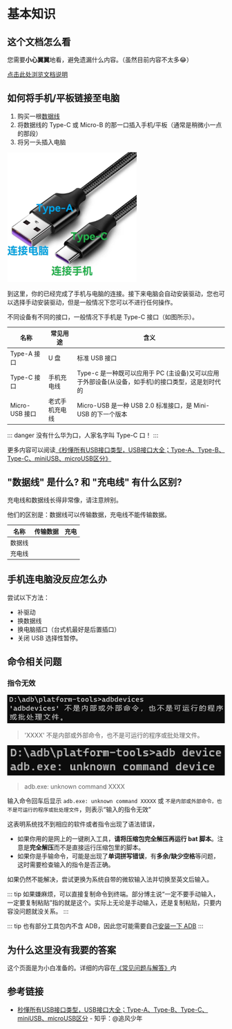 # 基本知识

## 这个文档怎么看

您需要**小心翼翼**地看，避免遗漏什么内容。（虽然目前内容不太多😂）

[点击此处浏览文档说明](./documents.md)

## 如何将手机/平板链接至电脑

1. 购买一根[数据线](#数据线-是什么-和-充电线-有什么区别)
2. 将数据线的 Type-C 或 Micro-B 的那一口插入手机/平板（通常是稍微小一点的那段）
3. 将另一头插入电脑

<img src="./images/usb/connect.jpg" width="300" alt="USB 连接示例" title="USB 连接示例" />

到这里，你的已经完成了手机与电脑的连接。接下来电脑会自动安装驱动，您也可以选择手动安装驱动，但是一般情况下您可以不进行任何操作。

不同设备有不同的接口，一般情况下手机是 Type-C 接口（如图所示）。

| 名称           | 常见用途       | 含义                                                                                              |
| -------------- | -------------- | ------------------------------------------------------------------------------------------------- |
| Type-A 接口    | U 盘           | 标准 USB 接口                                                                                     |
| Type-C 接口    | 手机充电线     | Type-c 是一种既可以应用于 PC (主设备)又可以应用于外部设备(从设备，如手机)的接口类型，这是划时代的 |
| Micro-USB 接口 | 老式手机充电线 | Micro-USB 是一种 USB 2.0 标准接口，是 Mini-USB 的下一个版本                                       |

::: danger
没有什么华为口，人家名字叫 Type-C 口！
:::

更多内容可以阅读[《秒懂所有USB接口类型，USB接口大全；Type-A、Type-B、Type-C、miniUSB、microUSB区分》][usb]

## "数据线" 是什么? 和 "充电线" 有什么区别?
<!-- 请不要修改标题的符号，否则会出现兼容性问题 -->

充电线和数据线长得非常像，请注意辨别。

他们的区别是：数据线可以传输数据，充电线不能传输数据。

| 名称   |             传输数据             |             充电              |
| ------ | :------------------------------: | :---------------------------: |
| 数据线 |  <Badge type="tip" text="√" />   | <Badge type="tip" text="√" /> |
| 充电线 | <Badge type="danger" text="X" /> | <Badge type="tip" text="√" /> |

## 手机连电脑没反应怎么办

尝试以下方法：

- 补驱动
- 换数据线
- 换电脑插口（台式机最好是后置插口）
- 关闭 USB 选择性暂停。

## 命令相关问题

### 指令无效

![第一种情况](./images/demo/command/input/1.jpg)
> 'XXXX' 不是内部或外部命令，也不是可运行的程序或批处理文件。

![第二种情况](./images/demo/command/input/2.jpg)
> adb.exe: unknown command XXXX

输入命令回车后显示 `adb.exe: unknown command XXXXX` 或 `不是内部或外部命令，也不是可运行的程序或批处理文件`，则表示“输入的指令无效”

这表明系统找不到相应的软件或者指令出现了语法错误，

- 如果你用的是网上的一键刷入工具，**请将压缩包完全解压再运行 bat 脚本**。注意是**完全解压**而不是直接运行压缩包里的脚本。
- 如果你是手输命令，可能是出现了**单词拼写错误**，有**多余/缺少空格**等问题，这时需要检查输入的指令是否正确。

如果仍然不能解决，尝试更换为系统自带的微软输入法并切换至英文后输入。

::: tip
如果嫌麻烦，可以直接复制命令到终端。部分博主说“一定不要手动输入，一定要复制粘贴”指的就是这个。实际上无论是手动输入，还是复制粘贴，只要内容没问题就没关系。
:::

::: tip
也有部分工具包内不含 ADB，因此您可能需要自己[安装一下 ADB](/tools/platform-tools.md#platform-tools-下载与安装)
:::

## 为什么这里没有我要的答案

这个页面是为小白准备的。详细的内容在[《常见问题与解答》](./index.md)内

## 参考链接

- [秒懂所有USB接口类型，USB接口大全；Type-A、Type-B、Type-C、miniUSB、microUSB区分][usb] - 知乎：@追风少年

[usb]: https://zhuanlan.zhihu.com/p/447595295
